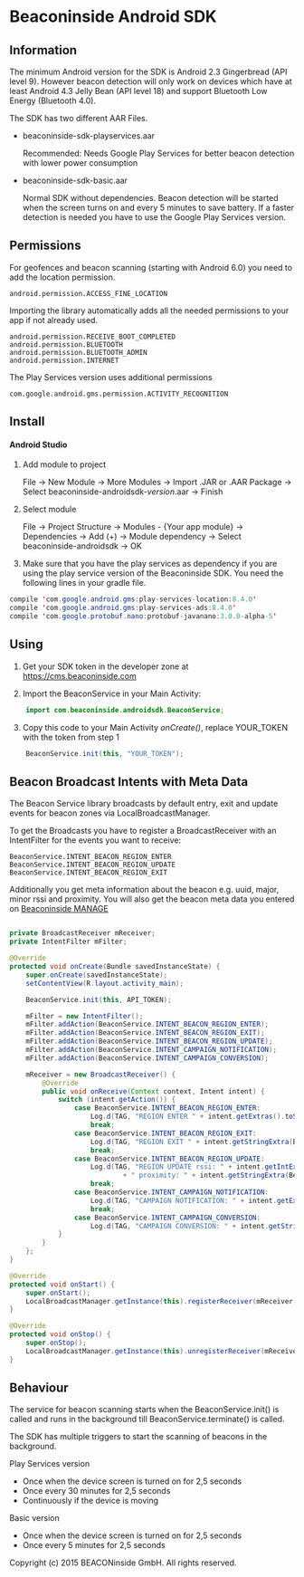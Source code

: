 Beaconinside Android SDK
==========

Information
--

The minimum Android version for the SDK is Android 2.3 Gingerbread (API level 9).
However beacon detection will only work on devices which have at least Android 4.3 Jelly Bean (API level 18)
and support Bluetooth Low Energy (Bluetooth 4.0).

The SDK has two different AAR Files.

*   beaconinside-sdk-playservices.aar

    Recommended: Needs Google Play Services for better beacon detection with lower power consumption

*   beaconinside-sdk-basic.aar

    Normal SDK without dependencies. Beacon detection will be started when the screen turns on and every 5 minutes to save battery. If a faster detection is needed you have to use the Google Play Services version.


Permissions
--
For geofences and beacon scanning (starting with Android 6.0) you need to add the location permission.

    android.permission.ACCESS_FINE_LOCATION

Importing the library automatically adds all the needed permissions to your app if not already used.

    android.permission.RECEIVE_BOOT_COMPLETED
    android.permission.BLUETOOTH
    android.permission.BLUETOOTH_ADMIN
    android.permission.INTERNET

The Play Services version uses additional permissions

    com.google.android.gms.permission.ACTIVITY_RECOGNITION

Install
--

#### Android Studio

1. Add module to project

    File -> New Module -> More Modules -> Import .JAR or .AAR Package -> Select beaconinside-androidsdk-*version*.aar -> Finish

2. Select module

    File -> Project Structure -> Modules - {Your app module} -> Dependencies -> Add (+) -> Module dependency -> Select beaconinside-androidsdk -> OK

3. Make sure that you have the play services as dependency if you are using the play service version of the Beaconinside SDK. You need the following lines in your gradle file.

```java
compile 'com.google.android.gms:play-services-location:8.4.0'
compile 'com.google.android.gms:play-services-ads:8.4.0'
compile 'com.google.protobuf.nano:protobuf-javanano:3.0.0-alpha-5'
```

Using
--

1. Get your SDK token in the developer zone at https://cms.beaconinside.com

2. Import the BeaconService in your Main Activity:
```java
    import com.beaconinside.androidsdk.BeaconService;
```

3. Copy this code to your Main Activity *onCreate()*, replace YOUR_TOKEN with the token from step 1
```java
    BeaconService.init(this, "YOUR_TOKEN");
```

Beacon Broadcast Intents with Meta Data
--

The Beacon Service library broadcasts by default entry, exit and update events for beacon zones via LocalBroadcastManager.

To get the Broadcasts you have to register a BroadcastReceiver with an IntentFilter for the events you want to receive:

    BeaconService.INTENT_BEACON_REGION_ENTER
    BeaconService.INTENT_BEACON_REGION_UPDATE
    BeaconService.INTENT_BEACON_REGION_EXIT

Additionally you get meta information about the beacon e.g. uuid, major, minor rssi and proximity.
You will also get the beacon meta data you entered on [Beaconinside MANAGE](https://manage.beaconinside.com)

```java

private BroadcastReceiver mReceiver;
private IntentFilter mFilter;

@Override
protected void onCreate(Bundle savedInstanceState) {
    super.onCreate(savedInstanceState);
    setContentView(R.layout.activity_main);

    BeaconService.init(this, API_TOKEN);

    mFilter = new IntentFilter();
    mFilter.addAction(BeaconService.INTENT_BEACON_REGION_ENTER);
    mFilter.addAction(BeaconService.INTENT_BEACON_REGION_EXIT);
    mFilter.addAction(BeaconService.INTENT_BEACON_REGION_UPDATE);
    mFilter.addAction(BeaconService.INTENT_CAMPAIGN_NOTIFICATION);
    mFilter.addAction(BeaconService.INTENT_CAMPAIGN_CONVERSION);

    mReceiver = new BroadcastReceiver() {
        @Override
        public void onReceive(Context context, Intent intent) {
            switch (intent.getAction()) {
                case BeaconService.INTENT_BEACON_REGION_ENTER:
                    Log.d(TAG, "REGION ENTER " + intent.getExtras().toString());
                    break;
                case BeaconService.INTENT_BEACON_REGION_EXIT:
                    Log.d(TAG, "REGION EXIT " + intent.getStringExtra(BeaconService.INTENT_EXTRA_BEACON_ID));
                    break;
                case BeaconService.INTENT_BEACON_REGION_UPDATE:
                    Log.d(TAG, "REGION UPDATE rssi: " + intent.getIntExtra(BeaconService.INTENT_EXTRA_RSSI, 0)
                            + " proximity: " + intent.getStringExtra(BeaconService.INTENT_EXTRA_PROXIMITY));
                    break;
                case BeaconService.INTENT_CAMPAIGN_NOTIFICATION:
                    Log.d(TAG, "CAMPAIGN NOTIFICATION: " + intent.getExtras());
                    break;
                case BeaconService.INTENT_CAMPAIGN_CONVERSION:
                    Log.d(TAG, "CAMPAIGN CONVERSION: " + intent.getStringExtra(BeaconService.INTENT_EXTRA_CAMPAIGN_ID));
            }
        }
    };
}

@Override
protected void onStart() {
    super.onStart();
    LocalBroadcastManager.getInstance(this).registerReceiver(mReceiver, mFilter);
}

@Override
protected void onStop() {
    super.onStop();
    LocalBroadcastManager.getInstance(this).unregisterReceiver(mReceiver);
}

```

Behaviour
--
The service for beacon scanning starts when the BeaconService.init() is called and runs in the
background till BeaconService.terminate() is called.

The SDK has multiple triggers to start the scanning of beacons in the background.

Play Services version
- Once when the device screen is turned on for 2,5 seconds
- Once every 30 minutes for 2,5 seconds
- Continuously if the device is moving

Basic version
- Once when the device screen is turned on for 2,5 seconds
- Once every 5 minutes for 2,5 seconds


Copyright (c) 2015 BEACONinside GmbH. All rights reserved.
